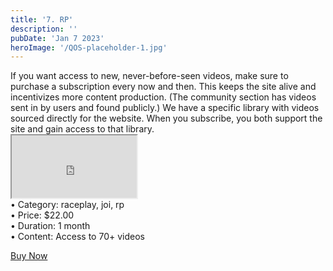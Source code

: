 ```yaml
---
title: '7. RP'
description: ''
pubDate: 'Jan 7 2023'
heroImage: '/QOS-placeholder-1.jpg'
---
```

<div class="video_paragraph_header"> If you want access to new, never-before-seen videos, make sure to purchase a subscription every now and then. This keeps the site alive and incentivizes more content production. (The community section has videos sent in by users and found publicly.) We have a specific library with videos sourced directly for the website. When you subscribe, you both support the site and gain access to that library.</div>

<iframe src="https://drive.google.com/file/d/1MtNIRD-bioqyJqPJLiaDggarwJ5YlEHX/preview" width="200" height="100" allow="autoplay" allowfullscreen="allowfullscreen"></iframe>
<!--br-->
<!--br-->
<!--br-->
<!---product details--->
<div class="prod_details">
• Category: raceplay, joi, rp<BR>
• Price: $22.00<BR>
• Duration: 1 month<BR>
• Content: Access to 70+ videos<BR>

</div>
<!--product details end-->
<!---<div class="video_call_to_action">*If you purchase a total of $20 or more, you'll receive an extra 2 free videos!*</div>--->

<a class="read_more" onclick="toggleReadMore()" href="https://pul.ly/b/323970">Buy Now</a>
<!---<div class="read_more-content" id="readMoreContent">
<a class="read_more" href="https://pul.ly/b/323970">1-month $22</a>
<a class="read_more" href="https://pul.ly/b/321489">Permanent Access $205</a>-->
<!---<div class="prod_details">
• You can choose to buy and keep the entire library permanently for a discounted price of $1.50 per video, which would be $205 for all 137+ videos. We want to keep things affordable, so take a look at the previews and see if it's worth it for you. Your support means a lot to us!.
</div>
<a class="read_more" onclick="toggleReadMore()" href="https://pul.ly/b/320274">Buy All</a>--->
</div>
</div>
<script>
function toggleReadMore() {
var readMoreContent = document.getElementById("readMoreContent");
readMoreContent.style.display = (readMoreContent.style.display === "block") ? "none" : "block";}
</script>
</div>